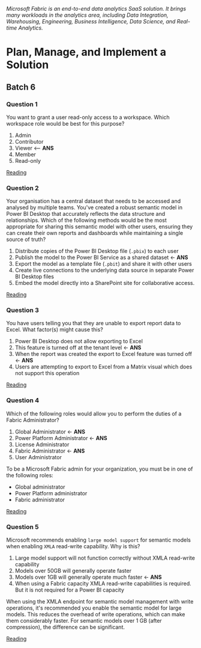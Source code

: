 _Microsoft Fabric is an end-to-end data analytics SaaS solution. It brings many workloads in the analytics area, including Data Integration, Warehousing, Engineering, Business Intelligence, Data Science, and Real-time Analytics._

# Plan, Manage, and Implement a Solution

## Batch 6

### Question 1

You want to grant a user read-only access to a workspace. Which workspace role would be best for this purpose?

1. Admin
2. Contributor
3. Viewer <-- **ANS**
4. Member
5. Read-only

[Reading](https://learn.microsoft.com/en-us/power-bi/collaborate-share/service-new-workspaces)

### Question 2

Your organisation has a central dataset that needs to be accessed and analysed by multiple teams.
You've created a robust semantic model in Power BI Desktop that accurately reflects the data structure and relationships.
Which of the following methods would be the most appropriate for sharing this semantic model with other users, ensuring
they can create their own reports and dashboards while maintaining a single source of truth?

1. Distribute copies of the Power BI Desktop file (`.pbix`) to each user
2. Publish the model to the Power BI Service as a shared dataset <- **ANS**
3. Export the model as a template file (`.pbit`) and share it with other users
4. Create live connections to the underlying data source in separate Power BI Desktop files
5. Embed the model directly into a SharePoint site for collaborative access.

[Reading](https://learn.microsoft.com/en-us/power-bi/connect-data/service-datasets-share)

### Question 3

You have users telling you that they are unable to export report data to Excel. What factor(s) might cause this?

1. Power BI Desktop does not allow exporting to Excel
2. This feature is turned off at the tenant level <- **ANS**
3. When the report was created the export to Excel feature was turned off <- **ANS**
4. Users are attempting to export to Excel from a Matrix visual which does not support this operation

[Reading](https://learn.microsoft.com/en-us/fabric/admin/about-tenant-settings)

### Question 4

Which of the following roles would allow you to perform the duties of a Fabric Administrator?

1. Global Administrator <- **ANS**
2. Power Platform Administrator <- **ANS**
3. License Administrator
4. Fabric Administrator <- **ANS**
5. User Administrator

To be a Microsoft Fabric admin for your organization, you must be in one of the following roles:

* Global administrator
* Power Platform administrator
* Fabric administrator

[Reading](https://learn.microsoft.com/en-us/fabric/admin/roles)

### Question 5

Microsoft recommends enabling `large model support` for semantic models when enabling `XMLA` read-write capability.
Why is this?

1. Large model support will not function correctly without XMLA read-write capability
2. Models over 50GB will generally operate faster
3. Models over 1GB will generally operate much faster <- **ANS**
4. When using a Fabric capacity XMLA read-write capabilities is required. But it is not required for a Power BI capacity

When using the XMLA endpoint for semantic model management with write operations, it's recommended you enable the semantic model for large models.
This reduces the overhead of write operations, which can make them considerably faster. For semantic models over 1 GB (after compression), the difference can be significant.

[Reading](https://learn.microsoft.com/en-us/power-bi/enterprise/service-premium-connect-tools)
